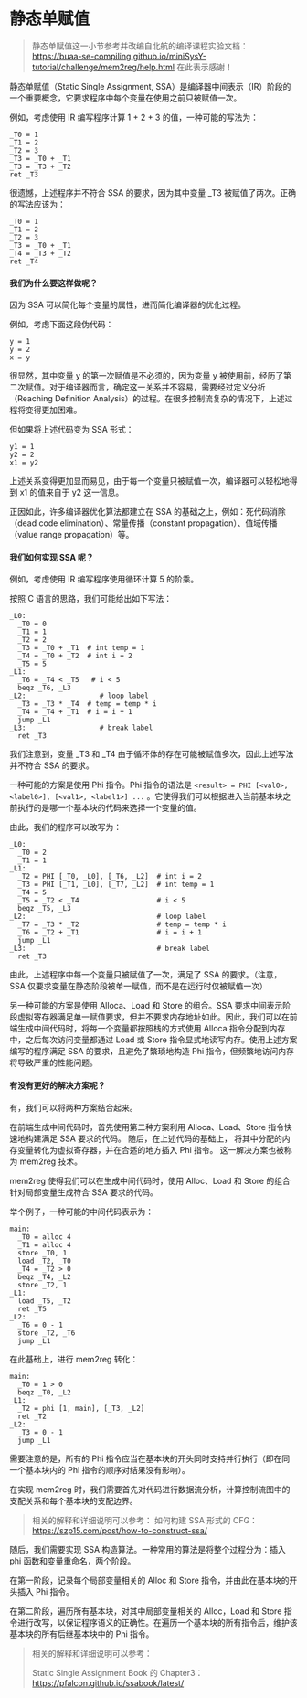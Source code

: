 
# 静态单赋值

> 静态单赋值这一小节参考并改编自北航的编译课程实验文档：
> https://buaa-se-compiling.github.io/miniSysY-tutorial/challenge/mem2reg/help.html
> 在此表示感谢！

静态单赋值（Static Single Assignment, SSA）是编译器中间表示（IR）阶段的一个重要概念，它要求程序中每个变量在使用之前只被赋值一次。

例如，考虑使用 IR 编写程序计算 1 + 2 + 3 的值，一种可能的写法为：

```assembly
_T0 = 1
_T1 = 2
_T2 = 3
_T3 = _T0 + _T1
_T3 = _T3 + _T2
ret _T3
```
很遗憾，上述程序并不符合 SSA 的要求，因为其中变量 _T3 被赋值了两次。正确的写法应该为：
```assembly
_T0 = 1
_T1 = 2
_T2 = 3
_T3 = _T0 + _T1
_T4 = _T3 + _T2
ret _T4
```
#### 我们为什么要这样做呢？

因为 SSA 可以简化每个变量的属性，进而简化编译器的优化过程。

例如，考虑下面这段伪代码：

```assembly
y = 1
y = 2
x = y
```
很显然，其中变量 y 的第一次赋值是不必须的，因为变量 y 被使用前，经历了第二次赋值。对于编译器而言，确定这一关系并不容易，需要经过定义分析（Reaching Definition Analysis）的过程。在很多控制流复杂的情况下，上述过程将变得更加困难。

但如果将上述代码变为 SSA 形式：

```assembly
y1 = 1
y2 = 2
x1 = y2
```
上述关系变得更加显而易见，由于每一个变量只被赋值一次，编译器可以轻松地得到 x1 的值来自于 y2 这一信息。

正因如此，许多编译器优化算法都建立在 SSA 的基础之上，例如：死代码消除（dead code elimination）、常量传播（constant propagation）、值域传播（value range propagation）等。

#### 我们如何实现 SSA 呢？

例如，考虑使用 IR 编写程序使用循环计算 5 的阶乘。

按照 C 语言的思路，我们可能给出如下写法：

```assembly
_L0:
  _T0 = 0
  _T1 = 1
  _T2 = 2
  _T3 = _T0 + _T1  # int temp = 1
  _T4 = _T0 + _T2  # int i = 2
  _T5 = 5
_L1:
  _T6 = _T4 < _T5   # i < 5
  beqz _T6, _L3
_L2:                  # loop label
  _T3 = _T3 * _T4  # temp = temp * i
  _T4 = _T4 + _T1  # i = i + 1
  jump _L1
_L3:                  # break label
  ret _T3
```
我们注意到，变量 _T3 和 _T4 由于循环体的存在可能被赋值多次，因此上述写法并不符合 SSA 的要求。

一种可能的方案是使用 Phi 指令。Phi 指令的语法是 `<result> = PHI [<val0>, <label0>], [<val1>, <label1>] ...` 。它使得我们可以根据进入当前基本块之前执行的是哪一个基本块的代码来选择一个变量的值。

由此，我们的程序可以改写为：

```assembly
_L0:
  _T0 = 2
  _T1 = 1
_L1:
  _T2 = PHI [_T0, _L0], [_T6, _L2]  # int i = 2
  _T3 = PHI [_T1, _L0], [_T7, _L2]  # int temp = 1
  _T4 = 5
  _T5 = _T2 < _T4                   # i < 5
  beqz _T5, _L3
_L2:                                # loop label
  _T7 = _T3 * _T2                   # temp = temp * i
  _T6 = _T2 + _T1                   # i = i + 1
  jump _L1
_L3:                                # break label
  ret _T3
```
由此，上述程序中每一个变量只被赋值了一次，满足了 SSA 的要求。（注意，SSA 仅要求变量在静态阶段被单一赋值，而不是在运行时仅被赋值一次）

另一种可能的方案是使用 Alloca、Load 和 Store 的组合。SSA 要求中间表示阶段虚拟寄存器满足单一赋值要求，但并不要求内存地址如此。因此，我们可以在前端生成中间代码时，将每一个变量都按照栈的方式使用 Alloca 指令分配到内存中，之后每次访问变量都通过 Load 或 Store 指令显式地读写内存。使用上述方案编写的程序满足 SSA 的要求，且避免了繁琐地构造 Phi 指令，但频繁地访问内存将导致严重的性能问题。

#### 有没有更好的解决方案呢？

有，我们可以将两种方案结合起来。

在前端生成中间代码时，首先使用第二种方案利用 Alloca、Load、Store 指令快速地构建满足 SSA 要求的代码。
随后，在上述代码的基础上， 将其中分配的内存变量转化为虚拟寄存器，并在合适的地方插入 Phi 指令。
这一解决方案也被称为 mem2reg 技术。

mem2reg 使得我们可以在生成中间代码时，使用 Alloc、Load 和 Store 的组合针对局部变量生成符合 SSA 要求的代码。

举个例子，一种可能的中间代码表示为：

```assembly
main:
  _T0 = alloc 4
  _T1 = alloc 4
  store _T0, 1
  load _T2, _T0
  _T4 = _T2 > 0
  beqz _T4, _L2
  store _T2, 1
_L1:
  load _T5, _T2
  ret _T5
_L2:
  _T6 = 0 - 1
  store _T2, _T6
  jump _L1
```

在此基础上，进行 mem2reg 转化：

```assembly
main:
  _T0 = 1 > 0
  beqz _T0, _L2
_L1:
  _T2 = phi [1, main], [_T3, _L2]
  ret _T2
_L2:
  _T3 = 0 - 1
  jump _L1
```

需要注意的是，所有的 Phi 指令应当在基本块的开头同时支持并行执行（即在同一个基本块内的 Phi 指令的顺序对结果没有影响）。

在实现 mem2reg 时，我们需要首先对代码进行数据流分析，计算控制流图中的支配关系和每个基本块的支配边界。

> 相关的解释和详细说明可以参考：
> 如何构建 SSA 形式的 CFG：https://szp15.com/post/how-to-construct-ssa/

随后，我们需要实现 SSA 构造算法。一种常用的算法是将整个过程分为：插入 phi 函数和变量重命名，两个阶段。

在第一阶段，记录每个局部变量相关的 Alloc 和 Store 指令，并由此在基本块的开头插入 Phi 指令。

在第二阶段，遍历所有基本块，对其中局部变量相关的 Alloc，Load 和 Store 指令进行改写，以保证程序语义的正确性。在遍历一个基本块的所有指令后，维护该基本块的所有后继基本块中的 Phi 指令。

> 相关的解释和详细说明可以参考：
>
> Static Single Assignment Book 的 Chapter3：https://pfalcon.github.io/ssabook/latest/
